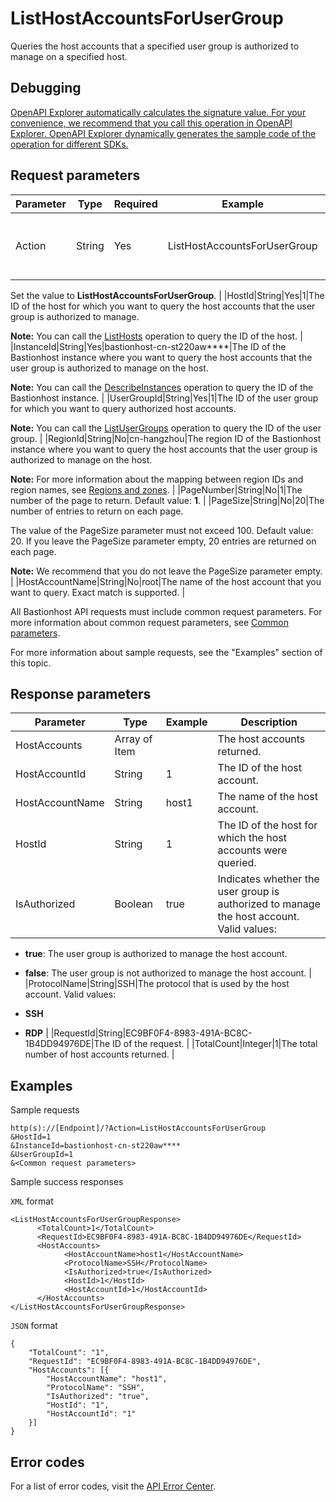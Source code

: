 # ListHostAccountsForUserGroup

Queries the host accounts that a specified user group is authorized to manage on a specified host.

## Debugging

[OpenAPI Explorer automatically calculates the signature value. For your convenience, we recommend that you call this operation in OpenAPI Explorer. OpenAPI Explorer dynamically generates the sample code of the operation for different SDKs.](https://api.aliyun.com/#product=Yundun-bastionhost&api=ListHostAccountsForUserGroup&type=RPC&version=2019-12-09)

## Request parameters

|Parameter|Type|Required|Example|Description|
|---------|----|--------|-------|-----------|
|Action|String|Yes|ListHostAccountsForUserGroup|The operation that you want to perform.

 Set the value to **ListHostAccountsForUserGroup**. |
|HostId|String|Yes|1|The ID of the host for which you want to query the host accounts that the user group is authorized to manage.

 **Note:** You can call the [ListHosts](~~200665~~) operation to query the ID of the host. |
|InstanceId|String|Yes|bastionhost-cn-st220aw\*\*\*\*|The ID of the Bastionhost instance where you want to query the host accounts that the user group is authorized to manage on the host.

 **Note:** You can call the [DescribeInstances](~~153281~~) operation to query the ID of the Bastionhost instance. |
|UserGroupId|String|Yes|1|The ID of the user group for which you want to query authorized host accounts.

 **Note:** You can call the [ListUserGroups](~~204509~~) operation to query the ID of the user group. |
|RegionId|String|No|cn-hangzhou|The region ID of the Bastionhost instance where you want to query the host accounts that the user group is authorized to manage on the host.

 **Note:** For more information about the mapping between region IDs and region names, see [Regions and zones](~~40654~~). |
|PageNumber|String|No|1|The number of the page to return. Default value: **1**. |
|PageSize|String|No|20|The number of entries to return on each page.

 The value of the PageSize parameter must not exceed 100. Default value: 20. If you leave the PageSize parameter empty, 20 entries are returned on each page.

 **Note:** We recommend that you do not leave the PageSize parameter empty. |
|HostAccountName|String|No|root|The name of the host account that you want to query. Exact match is supported. |

All Bastionhost API requests must include common request parameters. For more information about common request parameters, see [Common parameters](~~148139~~).

For more information about sample requests, see the "Examples" section of this topic.

## Response parameters

|Parameter|Type|Example|Description|
|---------|----|-------|-----------|
|HostAccounts|Array of Item| |The host accounts returned. |
|HostAccountId|String|1|The ID of the host account. |
|HostAccountName|String|host1|The name of the host account. |
|HostId|String|1|The ID of the host for which the host accounts were queried. |
|IsAuthorized|Boolean|true|Indicates whether the user group is authorized to manage the host account. Valid values:

 -   **true**: The user group is authorized to manage the host account.
-   **false**: The user group is not authorized to manage the host account. |
|ProtocolName|String|SSH|The protocol that is used by the host account. Valid values:

 -   **SSH**
-   **RDP** |
|RequestId|String|EC9BF0F4-8983-491A-BC8C-1B4DD94976DE|The ID of the request. |
|TotalCount|Integer|1|The total number of host accounts returned. |

## Examples

Sample requests

```
http(s)://[Endpoint]/?Action=ListHostAccountsForUserGroup
&HostId=1
&InstanceId=bastionhost-cn-st220aw****
&UserGroupId=1
&<Common request parameters>
```

Sample success responses

`XML` format

```
<ListHostAccountsForUserGroupResponse>
      <TotalCount>1</TotalCount>
      <RequestId>EC9BF0F4-8983-491A-BC8C-1B4DD94976DE</RequestId>
      <HostAccounts>
            <HostAccountName>host1</HostAccountName>
            <ProtocolName>SSH</ProtocolName>
            <IsAuthorized>true</IsAuthorized>
            <HostId>1</HostId>
            <HostAccountId>1</HostAccountId>
      </HostAccounts>
</ListHostAccountsForUserGroupResponse>
```

`JSON` format

```
{
	"TotalCount": "1",
	"RequestId": "EC9BF0F4-8983-491A-BC8C-1B4DD94976DE",
	"HostAccounts": [{
		"HostAccountName": "host1",
		"ProtocolName": "SSH",
		"IsAuthorized": "true",
		"HostId": "1",
		"HostAccountId": "1"
	}]
}
```

## Error codes

For a list of error codes, visit the [API Error Center](https://error-center.alibabacloud.com/status/product/Yundun-bastionhost).

